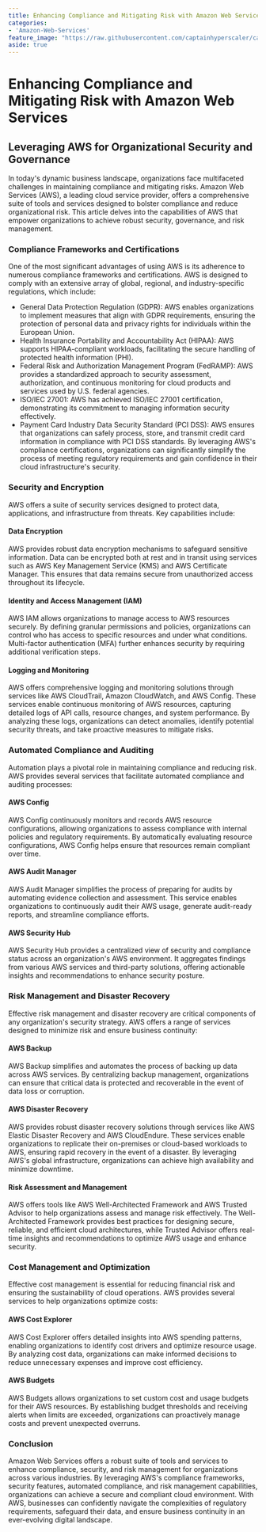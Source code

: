 ```yaml
---
title: Enhancing Compliance and Mitigating Risk with Amazon Web Services
categories:
- 'Amazon-Web-Services'
feature_image: "https://raw.githubusercontent.com/captainhyperscaler/captainhyperscaler.github.io/main/images/2023/banner/banner%20logo_without_background.png"
aside: true
---
```


# Enhancing Compliance and Mitigating Risk with Amazon Web Services #

## Leveraging AWS for Organizational Security and Governance
In today's dynamic business landscape, organizations face multifaceted challenges in maintaining compliance and mitigating risks. Amazon Web Services (AWS), a leading cloud service provider, offers a comprehensive suite of tools and services designed to bolster compliance and reduce organizational risk. This article delves into the capabilities of AWS that empower organizations to achieve robust security, governance, and risk management.
### Compliance Frameworks and Certifications
One of the most significant advantages of using AWS is its adherence to numerous compliance frameworks and certifications. AWS is designed to comply with an extensive array of global, regional, and industry-specific regulations, which include:
- General Data Protection Regulation (GDPR): AWS enables organizations to implement measures that align with GDPR requirements, ensuring the protection of personal data and privacy rights for individuals within the European Union.
- Health Insurance Portability and Accountability Act (HIPAA): AWS supports HIPAA-compliant workloads, facilitating the secure handling of protected health information (PHI).
- Federal Risk and Authorization Management Program (FedRAMP): AWS provides a standardized approach to security assessment, authorization, and continuous monitoring for cloud products and services used by U.S. federal agencies.
- ISO/IEC 27001: AWS has achieved ISO/IEC 27001 certification, demonstrating its commitment to managing information security effectively.
- Payment Card Industry Data Security Standard (PCI DSS): AWS ensures that organizations can safely process, store, and transmit credit card information in compliance with PCI DSS standards.
By leveraging AWS's compliance certifications, organizations can significantly simplify the process of meeting regulatory requirements and gain confidence in their cloud infrastructure's security.
### Security and Encryption
AWS offers a suite of security services designed to protect data, applications, and infrastructure from threats. Key capabilities include:
#### Data Encryption
AWS provides robust data encryption mechanisms to safeguard sensitive information. Data can be encrypted both at rest and in transit using services such as AWS Key Management Service (KMS) and AWS Certificate Manager. This ensures that data remains secure from unauthorized access throughout its lifecycle.
#### Identity and Access Management (IAM)
AWS IAM allows organizations to manage access to AWS resources securely. By defining granular permissions and policies, organizations can control who has access to specific resources and under what conditions. Multi-factor authentication (MFA) further enhances security by requiring additional verification steps.
#### Logging and Monitoring
AWS offers comprehensive logging and monitoring solutions through services like AWS CloudTrail, Amazon CloudWatch, and AWS Config. These services enable continuous monitoring of AWS resources, capturing detailed logs of API calls, resource changes, and system performance. By analyzing these logs, organizations can detect anomalies, identify potential security threats, and take proactive measures to mitigate risks.
### Automated Compliance and Auditing
Automation plays a pivotal role in maintaining compliance and reducing risk. AWS provides several services that facilitate automated compliance and auditing processes:
#### AWS Config
AWS Config continuously monitors and records AWS resource configurations, allowing organizations to assess compliance with internal policies and regulatory requirements. By automatically evaluating resource configurations, AWS Config helps ensure that resources remain compliant over time.
#### AWS Audit Manager
AWS Audit Manager simplifies the process of preparing for audits by automating evidence collection and assessment. This service enables organizations to continuously audit their AWS usage, generate audit-ready reports, and streamline compliance efforts.
#### AWS Security Hub
AWS Security Hub provides a centralized view of security and compliance status across an organization's AWS environment. It aggregates findings from various AWS services and third-party solutions, offering actionable insights and recommendations to enhance security posture.
### Risk Management and Disaster Recovery
Effective risk management and disaster recovery are critical components of any organization's security strategy. AWS offers a range of services designed to minimize risk and ensure business continuity:
#### AWS Backup
AWS Backup simplifies and automates the process of backing up data across AWS services. By centralizing backup management, organizations can ensure that critical data is protected and recoverable in the event of data loss or corruption.
#### AWS Disaster Recovery
AWS provides robust disaster recovery solutions through services like AWS Elastic Disaster Recovery and AWS CloudEndure. These services enable organizations to replicate their on-premises or cloud-based workloads to AWS, ensuring rapid recovery in the event of a disaster. By leveraging AWS's global infrastructure, organizations can achieve high availability and minimize downtime.
#### Risk Assessment and Management
AWS offers tools like AWS Well-Architected Framework and AWS Trusted Advisor to help organizations assess and manage risk effectively. The Well-Architected Framework provides best practices for designing secure, reliable, and efficient cloud architectures, while Trusted Advisor offers real-time insights and recommendations to optimize AWS usage and enhance security.
### Cost Management and Optimization
Effective cost management is essential for reducing financial risk and ensuring the sustainability of cloud operations. AWS provides several services to help organizations optimize costs:
#### AWS Cost Explorer
AWS Cost Explorer offers detailed insights into AWS spending patterns, enabling organizations to identify cost drivers and optimize resource usage. By analyzing cost data, organizations can make informed decisions to reduce unnecessary expenses and improve cost efficiency.
#### AWS Budgets
AWS Budgets allows organizations to set custom cost and usage budgets for their AWS resources. By establishing budget thresholds and receiving alerts when limits are exceeded, organizations can proactively manage costs and prevent unexpected overruns.
### Conclusion
Amazon Web Services offers a robust suite of tools and services to enhance compliance, security, and risk management for organizations across various industries. By leveraging AWS's compliance frameworks, security features, automated compliance, and risk management capabilities, organizations can achieve a secure and compliant cloud environment. With AWS, businesses can confidently navigate the complexities of regulatory requirements, safeguard their data, and ensure business continuity in an ever-evolving digital landscape.

